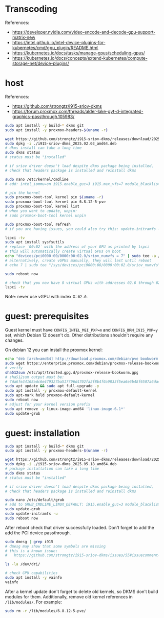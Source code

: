 
# Transcoding

References:
- https://developer.nvidia.com/video-encode-and-decode-gpu-support-matrix-new
- https://intel.github.io/intel-device-plugins-for-kubernetes/cmd/gpu_plugin/README.html
- https://kubernetes.io/docs/tasks/manage-gpus/scheduling-gpus/
- https://kubernetes.io/docs/concepts/extend-kubernetes/compute-storage-net/device-plugins/

# host

References:
- https://github.com/strongtz/i915-sriov-dkms
- https://forum.proxmox.com/threads/alder-lake-gvt-d-integrated-graphics-passthrough.105983/

```bash
sudo apt install -y build-* dkms git
sudo apt install -y proxmox-headers-$(uname -r)

wget https://github.com/strongtz/i915-sriov-dkms/releases/download/2025.02.03/i915-sriov-dkms_2025.02.03_amd64.deb
sudo dpkg -i ./i915-sriov-dkms_2025.02.03_amd64.deb
# dkms install can take a long time
sudo dkms status
# status must be "installed"

# if sriov driver doesn't load despite dkms package being installed,
# check that headers package is installed and reinstall dkms

sudo nano /etc/kernel/cmdline
# add: intel_iommu=on i915.enable_guc=3 i915.max_vfs=7 module_blacklist=xe

# pin the kernel
sudo proxmox-boot-tool kernel pin $(uname -r)
sudo proxmox-boot-tool kernel pin 6.8.12-5-pve
sudo proxmox-boot-tool kernel list
# when you want to update, unpin:
# sudo proxmox-boot-tool kernel unpin

sudo proxmox-boot-tool refresh
# if you are having issues, you could also try this: update-initramfs -u -k all

lspci -tv
sudo apt install sysfsutils
# replace `00:02` with the address of your GPU as printed by lspci
# this will automatically create virtual GPUs on boot
echo "devices/pci0000:00/0000:00:02.0/sriov_numvfs = 7" | sudo tee -a /etc/sysfs.conf
# alternatively, create vGPUs manually, they will last until reboot
# echo 7 | sudo tee "/sys/devices/pci0000:00/0000:00:02.0/sriov_numvfs"

sudo reboot now

# check that you now have 8 virtual GPUs with addresses 02.0 through 02.7
lspci -tv
```

Note: never use vGPU with index 0: `02.0`.

# guest: prerequisites

Guest kernel must have `CONFIG_INTEL_MEI_PXP=m` and `CONFIG_DRM_I915_PXP=y` set, which Debian 12 doesn't do.
Other distributions shouldn't require any changes.

On debian 12 you can install the proxmox kernel:

```bash
echo "deb [arch=amd64] http://download.proxmox.com/debian/pve bookworm pve-no-subscription" | sudo tee /etc/apt/sources.list.d/pve-install-repo.list
sudo wget https://enterprise.proxmox.com/debian/proxmox-release-bookworm.gpg -O /etc/apt/trusted.gpg.d/proxmox-release-bookworm.gpg
# verify
sha512sum /etc/apt/trusted.gpg.d/proxmox-release-bookworm.gpg
# sha512sum output must be:
# 7da6fe34168adc6e479327ba517796d4702fa2f8b4f0a9833f5ea6e6b48f6507a6da403a274fe201595edc86a84463d50383d07f64bdde2e3658108db7d6dc87 /etc/apt/trusted.gpg.d/proxmox-release-bookworm.gpg
sudo apt update && sudo apt full-upgrade -y
sudo apt install -y proxmox-default-kernel
sudo apt-mark hold proxmox-default-kernel
sudo reboot now
# adjust for your kernel version prefix
sudo apt remove -y linux-image-amd64 'linux-image-6.1*'
sudo update-grub
```

# guest: installation

```bash
sudo apt install -y build-* dkms git
sudo apt install -y proxmox-headers-$(uname -r)

wget https://github.com/strongtz/i915-sriov-dkms/releases/download/2025.05.18/i915-sriov-dkms_2025.05.18_amd64.deb
sudo dpkg -i ./i915-sriov-dkms_2025.05.18_amd64.deb
# package installation can take a long time
sudo dkms status
# status must be "installed"

# if sriov driver doesn't load despite dkms package being installed,
# check that headers package is installed and reinstall dkms

sudo nano /etc/default/grub
# add to GRUB_CMDLINE_LINUX_DEFAULT: i915.enable_guc=3 module_blacklist=xe
sudo update-grub
sudo update-initramfs -u
sudo reboot now
```

After reboot check that driver successfully loaded.
Don't forget to add the add the PCI device passthrough.

```bash
sudo dmesg | grep i915
# dmesg may show that some symbols are missing
# this is a known issue:
#   https://github.com/strongtz/i915-sriov-dkms/issues/55#issuecomment-1478305083

ls -la /dev/dri/

# check GPU capabilities
sudo apt install -y vainfo
vainfo
```

After a kernel update don't forget to delete old kernels, so DKMS don't build modules for them.
Additionally, remove old kernel references in `/lib/modules/`.
For example:

```bash
sudo rm -r /lib/modules/6.8.12-5-pve/
```
